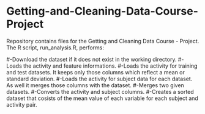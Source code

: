 # Getting-and-Cleaning-Data-Course-Project

Repository contains files for the Getting and Cleaning Data Course  - Project. The R script, run_analysis.R, performs:

#-Download the dataset if it does not exist in the working directory.
#-Loads the activity and feature informations.
#-Loads the activity for training and test datasets. It keeps only those columns which reflect a mean or standard deviation.
#-Loads the activity for subject data for each dataset. As well it merges those columns with the dataset.
#-Merges two given datasets.
#-Converts the activity and subject columns.
#-Creates a sorted dataset that cosists of the mean value of each variable for each subject and activity pair.
